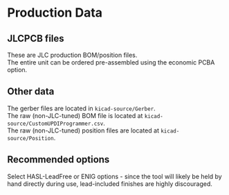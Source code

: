 # Production Data

## JLCPCB files

These are JLC production BOM/position files.  
The entire unit can be ordered pre-assembled using the economic PCBA option.  


## Other data

The gerber files are located in `kicad-source/Gerber`.  
The raw (non-JLC-tuned) BOM file is located at `kicad-source/CustomUPDIProgrammer.csv`.  
The raw (non-JLC-tuned) position files are located at `kicad-source/Position`.  


## Recommended options

Select HASL-LeadFree or ENIG options - since the tool will likely be held by hand directly during use, lead-included finishes are highly discouraged.  